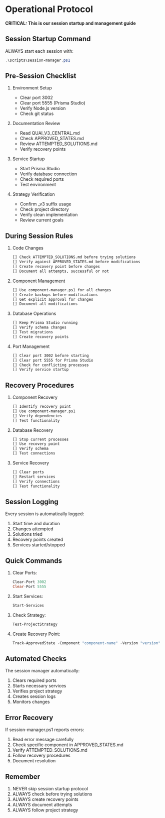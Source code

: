 # Operational Protocol
**CRITICAL: This is our session startup and management guide**

## Session Startup Command
ALWAYS start each session with:
```powershell
.\scripts\session-manager.ps1
```

## Pre-Session Checklist
1. Environment Setup
   - Clear port 3002
   - Clear port 5555 (Prisma Studio)
   - Verify Node.js version
   - Check git status

2. Documentation Review
   - Read QUAI_V3_CENTRAL.md
   - Check APPROVED_STATES.md
   - Review ATTEMPTED_SOLUTIONS.md
   - Verify recovery points

3. Service Startup
   - Start Prisma Studio
   - Verify database connection
   - Check required ports
   - Test environment

4. Strategy Verification
   - Confirm _v3 suffix usage
   - Check project directory
   - Verify clean implementation
   - Review current goals

## During Session Rules
1. Code Changes
   ```markdown
   [] Check ATTEMPTED_SOLUTIONS.md before trying solutions
   [] Verify against APPROVED_STATES.md before modifications
   [] Create recovery point before changes
   [] Document all attempts, successful or not
   ```

2. Component Management
   ```markdown
   [] Use component-manager.ps1 for all changes
   [] Create backups before modifications
   [] Get explicit approval for changes
   [] Document all modifications
   ```

3. Database Operations
   ```markdown
   [] Keep Prisma Studio running
   [] Verify schema changes
   [] Test migrations
   [] Create recovery points
   ```

4. Port Management
   ```markdown
   [] Clear port 3002 before starting
   [] Clear port 5555 for Prisma Studio
   [] Check for conflicting processes
   [] Verify service startup
   ```

## Recovery Procedures
1. Component Recovery
   ```markdown
   [] Identify recovery point
   [] Use component-manager.ps1
   [] Verify dependencies
   [] Test functionality
   ```

2. Database Recovery
   ```markdown
   [] Stop current processes
   [] Use recovery point
   [] Verify schema
   [] Test connections
   ```

3. Service Recovery
   ```markdown
   [] Clear ports
   [] Restart services
   [] Verify connections
   [] Test functionality
   ```

## Session Logging
Every session is automatically logged:
1. Start time and duration
2. Changes attempted
3. Solutions tried
4. Recovery points created
5. Services started/stopped

## Quick Commands
1. Clear Ports:
   ```powershell
   Clear-Port 3002
   Clear-Port 5555
   ```

2. Start Services:
   ```powershell
   Start-Services
   ```

3. Check Strategy:
   ```powershell
   Test-ProjectStrategy
   ```

4. Create Recovery Point:
   ```powershell
   Track-ApprovedState -Component "component-name" -Version "version"
   ```

## Automated Checks
The session manager automatically:
1. Clears required ports
2. Starts necessary services
3. Verifies project strategy
4. Creates session logs
5. Monitors changes

## Error Recovery
If session-manager.ps1 reports errors:
1. Read error message carefully
2. Check specific component in APPROVED_STATES.md
3. Verify ATTEMPTED_SOLUTIONS.md
4. Follow recovery procedures
5. Document resolution

## Remember
1. NEVER skip session startup protocol
2. ALWAYS check before trying solutions
3. ALWAYS create recovery points
4. ALWAYS document attempts
5. ALWAYS follow project strategy
